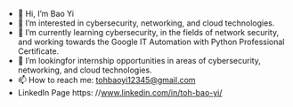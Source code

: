 - 👋 Hi, I’m Bao Yi
- 👀 I’m interested in cybersecurity, networking, and cloud technologies.
- 🌱 I’m currently learning cybersecurity, in the fields of network security, and working towards the Google IT Automation with Python Professional Certificate.
- 💞️ I’m lookingfor internship opportunities in areas of cybersecurity, networking, and cloud technologies.
- 📫 How to reach me: tohbaoyi12345@gmail.com
- LinkedIn Page https: //www.linkedin.com/in/toh-bao-yi/ 

<!---
baoyi2/baoyi2 is a ✨ special ✨ repository because its `README.md` (this file) appears on your GitHub profile.
You can click the Preview link to take a look at your changes.
--->

